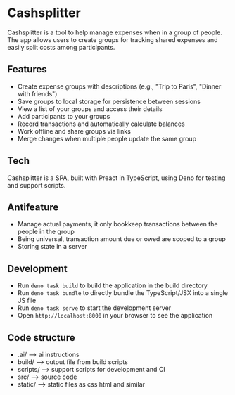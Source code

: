 # Cashsplitter 

Cashsplitter is a tool to help manage expenses when in a group of people. The app allows users to create groups for tracking shared expenses and easily split costs among participants.

## Features

- Create expense groups with descriptions (e.g., "Trip to Paris", "Dinner with friends")
- Save groups to local storage for persistence between sessions
- View a list of your groups and access their details
- Add participants to your groups
- Record transactions and automatically calculate balances
- Work offline and share groups via links
- Merge changes when multiple people update the same group

## Tech

Cashsplitter is a SPA, built with Preact in TypeScript, using Deno for testing and support scripts.

## Antifeature

* Manage actual payments, it only bookkeep transactions between the people in the group
* Being universal, transaction amount due or owed are scoped to a group
* Storing state in a server

## Development

* Run `deno task build` to build the application in the build directory
* Run `deno task bundle` to directly bundle the TypeScript/JSX into a single JS file
* Run `deno task serve` to start the development server
* Open `http://localhost:8000` in your browser to see the application

## Code structure

* .ai/ --> ai instructions
* build/ --> output file from build scripts
* scripts/ --> support scripts for development and CI
* src/ --> source code
* static/ --> static files as css html and similar